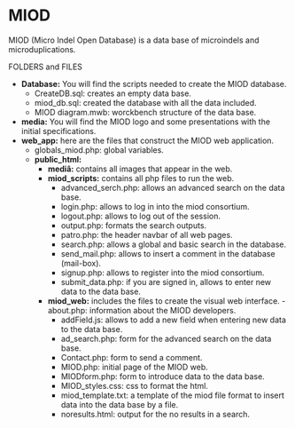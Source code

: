 # MIOD
MIOD (Micro Indel Open Database) is a data base of microindels and microduplications.   

FOLDERS and FILES    
- **Database:** You will find the scripts needed to create the MIOD database.   
	- CreateDB.sql: creates an empty data base.   
	- miod_db.sql: created the database with all the data included.   
	- MIOD diagram.mwb: worckbench structure of the data base.   
- **media:** You will find the MIOD logo and some presentations with the initial specifications.   
- **web_app:** here are the files that construct the MIOD web application.   
	- globals_miod.php: global variables.   
	- **public_html:**   
		- **mediâ:** contains all images that appear in the web.   
		- **miod_scripts:** contains all php files to run the web.   
			- advanced_serch.php: allows an advanced search on the data base.   
			- login.php: allows to log in into the miod consortium.   
			- logout.php: allows to log out of the session.   
			- output.php: formats the search outputs.   
			- patro.php: the header navbar of all web pages.   
			- search.php: allows a global and basic search in the database.   
			- send_mail.php: allows to insert a comment in the database (mail-box).   
			- signup.php: allows to register into the miod consortium.   
			- submit_data.php: if you are signed in, allows to enter new data to the data base.   
		- **miod_web:** includes the files to create the visual web interface.   			- about.php: information about the MIOD developers.   
			- addField.js: allows to add a new field when entering new data to the data base.   
			- ad_search.php: form for the advanced search on the data base.   
			- Contact.php: form to send a comment.   
			- MIOD.php: initial page of the MIOD web.   
			- MIODform.php: form to introduce data to the data base.   
			- MIOD_styles.css: css to format the html.   
			- miod_template.txt: a template of the miod file format to insert data into the data base by a file.   
			- noresults.html: output for the no results in a search.   
